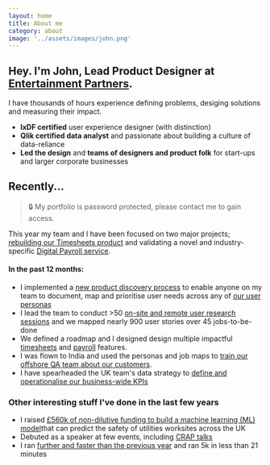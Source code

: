 ```yaml
---
layout: home
title: About me
category: about
image: '../assets/images/john.png'
--- 
```


## Hey. I'm John, Lead Product Designer at [Entertainment Partners][0].

I have thousands of hours experience defining problems, desiging solutions and measuring their impact. 
* **IxDF certified** user experience designer (with distinction)
* **Qlik certified data analyst** and passionate about building a culture of data-reliance
* **Led the design** and **teams of designers and product folk** for start-ups and larger corporate businesses

## Recently...

> 🔒 My portfolio is password protected, please contact me to gain access.

This year my team and I have been focused on two major projects; [rebuilding our Timesheets product][1] and validating a novel and industry-specific [Digital Payroll service][2]. 

#### In the past 12 months: 
* I implemented a [new product discovery process][3] to enable anyone on my team to document, map and prioritise user needs across any of [our user personas][4]
* I lead the team to conduct >50 [on-site and remote user research sessions][5] and we mapped nearly 900 user stories over 45 jobs-to-be-done
* We defined a roadmap and I designed design multiple impactful [timesheets][1] and [payroll][2] features.
* I was flown to India and used the personas and job maps to [train our offshore QA team about our customers][6].
* I have spearheaded the UK team's data strategy to [define and operationalise our business-wide KPIs][7]

### Other interesting stuff I've done in the last few years
* I raised [£560k of non-dilutive funding to build a machine learning (ML) model][8]that can predict the safety of utilities worksites across the UK
* Debuted as a speaker at few events, including [CRAP talks][9]
* I ran [further and faster than the previous year][10] and ran 5k in less than 21 minutes


[0]: http://www.ep.com
[1]: /work/ep-timesheets
[2]: /work/ep-payroll
[3]: /
[4]: /
[5]: /
[6]: /
[7]: /work/ep-data-strategy
[8]: /
[9]: /
[10]: /running-2023